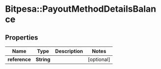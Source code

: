 # Bitpesa::PayoutMethodDetailsBalance

## Properties
Name | Type | Description | Notes
------------ | ------------- | ------------- | -------------
**reference** | **String** |  | [optional] 



